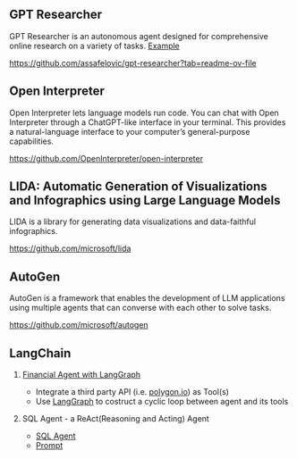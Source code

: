 ## GPT Researcher
GPT Researcher is an autonomous agent designed for comprehensive online research on a variety of tasks. [Example](./agent-gpt-researcher.py)

https://github.com/assafelovic/gpt-researcher?tab=readme-ov-file


## Open Interpreter
Open Interpreter lets language models run code. You can chat with Open Interpreter through a ChatGPT-like interface in your terminal. This provides a natural-language interface to your computer’s general-purpose capabilities.

https://github.com/OpenInterpreter/open-interpreter

## LIDA: Automatic Generation of Visualizations and Infographics using Large Language Models
LIDA is a library for generating data visualizations and data-faithful infographics.

https://github.com/microsoft/lida

## AutoGen
AutoGen is a framework that enables the development of LLM applications using multiple agents that can converse with each other to solve tasks.

https://github.com/microsoft/autogen

## LangChain

1. [Financial Agent with LangGraph](./agent-financial.py) 
    + Integrate a third party API (i.e. [polygon.io](https://polygon.io/)) as Tool(s)
    + Use [LangGraph](https://langchain-ai.github.io/langgraphjs/tutorials/) to costruct a cyclic loop between agent and its tools

2. SQL Agent - a ReAct(Reasoning and Acting) Agent
    + [SQL Agent](./agent-sql.py)
    + [Prompt](https://github.com/langchain-ai/langchain/blob/master/libs/langchain/langchain/agents/mrkl/prompt.py)